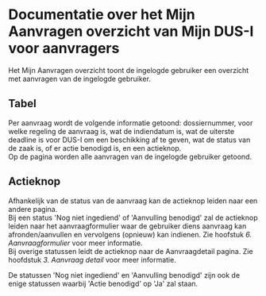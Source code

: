 # Documentatie over het Mijn Aanvragen overzicht van Mijn DUS-I voor aanvragers

Het Mijn Aanvragen overzicht toont de ingelogde gebruiker een overzicht met aanvragen van de ingelogde gebruiker.

## Tabel

Per aanvraag wordt de volgende informatie getoond: dossiernummer, voor welke regeling de aanvraag is, wat de indiendatum is, wat de uiterste deadline is voor DUS-I om een beschikking af te geven, wat de status van de zaak is, of er actie benodigd is, en een actieknop.  
Op de pagina worden alle aanvragen van de ingelogde gebruiker getoond. 

## Actieknop

Afhankelijk van de status van de aanvraag kan de actieknop leiden naar een andere pagina.  
Bij een status 'Nog niet ingediend' of 'Aanvulling benodigd' zal de actieknop leiden naar het aanvraagformulier waar de gebruiker diens aanvraag kan afronden/aanvullen en vervolgens (opnieuw) kan indienen. Zie hoofstuk _6. Aanvraagformulier_ voor meer informatie.  
Bij overige statussen leidt de actieknop naar de Aanvraagdetail pagina. Zie hoofdstuk _3. Aanvraag detail_ voor meer informatie.  

De statussen 'Nog niet ingediend' en 'Aanvulling benodigd' zijn ook de enige statussen waarbij 'Actie benodigd' op 'Ja' zal staan.
